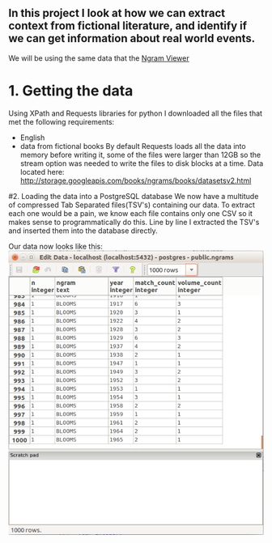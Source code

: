 ## In this project I look at how we can extract context from fictional literature, and identify if we can get information about real world events.

We will be using the same data that the [Ngram Viewer](https://books.google.com/ngrams)

# 1. Getting the data
Using XPath and Requests libraries for python I downloaded all the files that met the following requirements:
- English
- data from fictional books
By default Requests loads all the data into memory before writing it, some of the files were larger than  12GB so the stream option was needed to write the files to disk blocks at a time.
Data located here: http://storage.googleapis.com/books/ngrams/books/datasetsv2.html

#2. Loading the data into a PostgreSQL database
We now have a multitude of compressed Tab Separated files(TSV's) containing our data.
To extract each one would be a pain, we know each file contains only one CSV so it makes sense to programmatically do this.
Line by line I extracted the TSV's and inserted them into the database directly.

Our data now looks like this:
![Top 1000 rows](images/1000.png)


